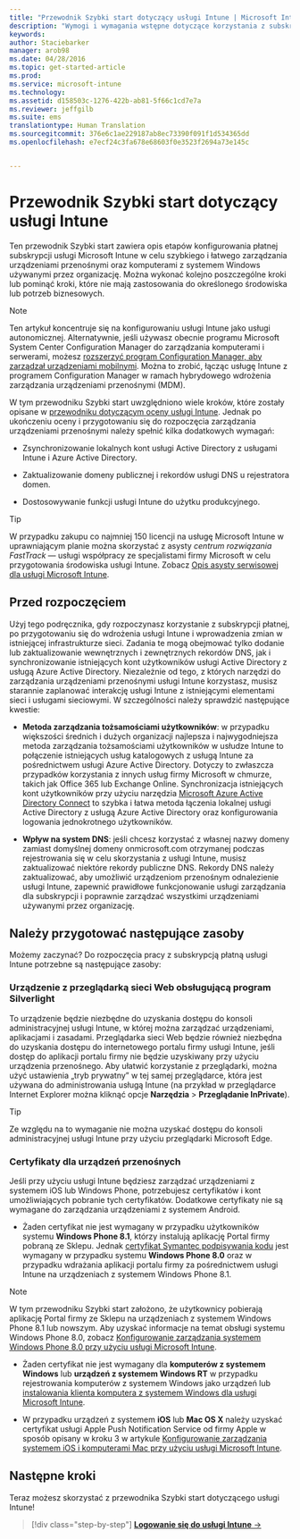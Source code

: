 ```yaml
---
title: "Przewodnik Szybki start dotyczący usługi Intune | Microsoft Intune"
description: "Wymogi i wymagania wstępne dotyczące korzystania z subskrypcji usługi Intune"
keywords: 
author: Staciebarker
manager: arob98
ms.date: 04/28/2016
ms.topic: get-started-article
ms.prod: 
ms.service: microsoft-intune
ms.technology: 
ms.assetid: d158503c-1276-422b-ab81-5f66c1cd7e7a
ms.reviewer: jeffgilb
ms.suite: ems
translationtype: Human Translation
ms.sourcegitcommit: 376e6c1ae229187ab8ec73390f091f1d534365dd
ms.openlocfilehash: e7ecf24c3fa678e68603f0e3523f2694a73e145c


---
```



# Przewodnik Szybki start dotyczący usługi Intune
Ten przewodnik Szybki start zawiera opis etapów konfigurowania płatnej subskrypcji usługi Microsoft Intune w celu szybkiego i łatwego zarządzania urządzeniami przenośnymi oraz komputerami z systemem Windows używanymi przez organizację. Można wykonać kolejno poszczególne kroki lub pominąć kroki, które nie mają zastosowania do określonego środowiska lub potrzeb biznesowych.

>[!NOTE]
>Ten artykuł koncentruje się na konfigurowaniu usługi Intune jako usługi autonomicznej. Alternatywnie, jeśli używasz obecnie programu Microsoft System Center Configuration Manager do zarządzania komputerami i serwerami, możesz [rozszerzyć program Configuration Manager, aby zarządzał urządzeniami mobilnymi](https://technet.microsoft.com/library/jj884158.aspx). Można to zrobić, łącząc usługę Intune z programem Configuration Manager w ramach hybrydowego wdrożenia zarządzania urządzeniami przenośnymi (MDM).

W tym przewodniku Szybki start uwzględniono wiele kroków, które zostały opisane w [przewodniku dotyczącym oceny usługi Intune](/intune/understand-explore/get-started-with-a-30-day-trial-of-microsoft-intune). Jednak po ukończeniu oceny i przygotowaniu się do rozpoczęcia zarządzania urządzeniami przenośnymi należy spełnić kilka dodatkowych wymagań:

-   Zsynchronizowanie lokalnych kont usługi Active Directory z usługami Intune i Azure Active Directory.

-   Zaktualizowanie domeny publicznej i rekordów usługi DNS u rejestratora domen.

-   Dostosowywanie funkcji usługi Intune do użytku produkcyjnego.

>[!TIP]
>W przypadku zakupu co najmniej 150 licencji na usługę Microsoft Intune w uprawniającym planie można skorzystać z asysty *centrum rozwiązania FastTrack* — usługi współpracy ze specjalistami firmy Microsoft w celu przygotowania środowiska usługi Intune. Zobacz [Opis asysty serwisowej dla usługi Microsoft Intune](https://technet.microsoft.com/library/mt228265.aspx).


## Przed rozpoczęciem
Użyj tego podręcznika, gdy rozpoczynasz korzystanie z subskrypcji płatnej, po przygotowaniu się do wdrożenia usługi Intune i wprowadzenia zmian w istniejącej infrastrukturze sieci. Zadania te mogą obejmować tylko dodanie lub zaktualizowanie wewnętrznych i zewnętrznych rekordów DNS, jak i synchronizowanie istniejących kont użytkowników usługi Active Directory z usługą Azure Active Directory. Niezależnie od tego, z których narzędzi do zarządzania urządzeniami przenośnymi usługi Intune korzystasz, musisz starannie zaplanować interakcję usługi Intune z istniejącymi elementami sieci i usługami sieciowymi. W szczególności należy sprawdzić następujące kwestie:

-   **Metoda zarządzania tożsamościami użytkowników**: w przypadku większości średnich i dużych organizacji najlepsza i najwygodniejsza metoda zarządzania tożsamościami użytkowników w usłudze Intune to połączenie istniejących usług katalogowych z usługą Intune za pośrednictwem usługi Azure Active Directory. Dotyczy to zwłaszcza przypadków korzystania z innych usług firmy Microsoft w chmurze, takich jak Office 365 lub Exchange Online. Synchronizacja istniejących kont użytkowników przy użyciu narzędzia [Microsoft Azure Active Directory Connect](https://www.microsoft.com/download/details.aspx?id=47594) to szybka i łatwa metoda łączenia lokalnej usługi Active Directory z usługą Azure Active Directory oraz konfigurowania logowania jednokrotnego użytkowników.

-   **Wpływ na system DNS**: jeśli chcesz korzystać z własnej nazwy domeny zamiast domyślnej domeny onmicrosoft.com otrzymanej podczas rejestrowania się w celu skorzystania z usługi Intune, musisz zaktualizować niektóre rekordy publiczne DNS. Rekordy DNS należy zaktualizować, aby umożliwić urządzeniom przenośnym odnalezienie usługi Intune, zapewnić prawidłowe funkcjonowanie usługi zarządzania dla subskrypcji i poprawnie zarządzać wszystkimi urządzeniami używanymi przez organizację.

## Należy przygotować następujące zasoby
Możemy zaczynać? Do rozpoczęcia pracy z subskrypcją płatną usługi Intune potrzebne są następujące zasoby:

### Urządzenie z przeglądarką sieci Web obsługującą program Silverlight
To urządzenie będzie niezbędne do uzyskania dostępu do konsoli administracyjnej usługi Intune, w której można zarządzać urządzeniami, aplikacjami i zasadami. Przeglądarka sieci Web będzie również niezbędna do uzyskania dostępu do internetowego portalu firmy usługi Intune, jeśli dostęp do aplikacji portalu firmy nie będzie uzyskiwany przy użyciu urządzenia przenośnego. Aby ułatwić korzystanie z przeglądarki, można użyć ustawienia „tryb prywatny” w tej samej przeglądarce, która jest używana do administrowania usługą Intune (na przykład w przeglądarce Internet Explorer można kliknąć opcje **Narzędzia** &gt; **Przeglądanie InPrivate**).

>[!TIP]
>Ze względu na to wymaganie nie można uzyskać dostępu do konsoli administracyjnej usługi Intune przy użyciu przeglądarki Microsoft Edge.


### Certyfikaty dla urządzeń przenośnych
Jeśli przy użyciu usługi Intune będziesz zarządzać urządzeniami z systemem iOS lub Windows Phone, potrzebujesz certyfikatów i kont umożliwiających pobranie tych certyfikatów. Dodatkowe certyfikaty nie są wymagane do zarządzania urządzeniami z systemem Android.

- Żaden certyfikat nie jest wymagany w przypadku użytkowników systemu **Windows Phone 8.1**, którzy instalują aplikację Portal firmy pobraną ze Sklepu. Jednak [certyfikat Symantec podpisywania kodu](https://products.websecurity.symantec.com/orders/enrollment/microsoftCert.do) jest wymagany w przypadku systemu **Windows Phone 8.0** oraz w przypadku wdrażania aplikacji portalu firmy za pośrednictwem usługi Intune na urządzeniach z systemem Windows Phone 8.1.

>[!NOTE]
>W tym przewodniku Szybki start założono, że użytkownicy pobierają aplikację Portal firmy ze Sklepu na urządzeniach z systemem Windows Phone 8.1 lub nowszym. Aby uzyskać informacje na temat obsługi systemu Windows Phone 8.0, zobacz [Konfigurowanie zarządzania systemem Windows Phone 8.0 przy użyciu usługi Microsoft Intune](/Intune/deploy-use/set-up-windows-phone-8.0-management-with-microsoft-intune).

- Żaden certyfikat nie jest wymagany dla **komputerów z systemem Windows** lub **urządzeń z systemem Windows RT** w przypadku rejestrowania komputerów z systemem Windows jako urządzeń lub [instalowania klienta komputera z systemem Windows dla usługi Microsoft Intune](/intune/deploy-use/install-the-windows-pc-client-with-microsoft-intune).

- W przypadku urządzeń z systemem **iOS** lub **Mac OS X** należy uzyskać certyfikat usługi Apple Push Notification Service od firmy Apple w sposób opisany w kroku 3 w artykule [Konfigurowanie zarządzania systemem iOS i komputerami Mac przy użyciu usługi Microsoft Intune](/intune/deploy-use/set-up-ios-and-mac-management-with-microsoft-intune).

## Następne kroki
Teraz możesz skorzystać z przewodnika Szybki start dotyczącego usługi Intune!

>[!div class="step-by-step"]
[**Logowanie się do usługi Intune** &rarr;](start-with-a-paid-subscription-to-microsoft-intune-step-1.md)



<!--HONumber=Jul16_HO3-->


